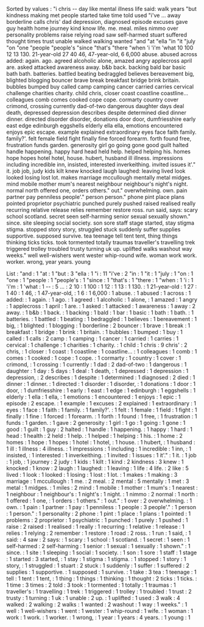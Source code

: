 Sorted by values :
"i chris -- day like mental illness life said: walk years "but kindness making met people started take time told used "i've ... away borderline calls chris' dad depression, diagnosed episode excuses gave guy health home journey kind know life. me. meal. miles nimmo over personality problems raise relying road saw self-harmed stuart suffered thought times trust unable walked walking wanted "and "at "ella "in "it "july "on "one "people "people's "since "that's "there "when 'i 'i'm 'what 10 100 12 13 130. 21-year-old 27 40 46, 47-year-old, 6 6,000 abuse. abused across added: again. ago. agreed alcoholic alone, amazed angry applecross april are. asked attacked awareness away. b&b back. backing bald bar basic bath bath. batteries. battled beating bedraggled believes bereavement big, blighted blogging bouncer brave break breakfast bridge brink britain. bubbles bumped buy called camp camping cancer carried carries cervical challenge charities charity. child chris, closer coast coastline coastline... colleagues comb comes cooked cope cope. cormarty country cover crimond, crossing currently dad-of-two dangerous daughter days deal death, depressed depression describes despite determined died dinner dinner. directed disorder disorder, donations door door, dumfriesshire early east edge edinburgh eggshells elderly ella ella, emotions encountered enjoys epic escape. example explained extraordinary eyes face faith family. family?'. felt female field fight finally fine forced forearm. forth found free, frustration funds garden. generosity girl go going gone good guilt halted handle happening. happy hard head held help. helped helping his. homes hope hopes hotel hotel, house. hubert, husband ill illness. impressions including incredible inn, insisted, interested inverkeithing. invited issues it'." it. job job, judy kids kilt knew knocked laugh laughed: leaving lived look looked losing lost lot. makes marriage mccullough mentally metal midges. mind mobile mother mum's nearest neighbour neighbour's night's night. normal north offered one, orders others." out." overwhelming. own. pain partner pay penniless people'." person person." phone pint place plans pointed proprietor psychiatric punched purely pushed raised realised really recurring relative release relies remember restore ross. run said, says: scary school scotland. secret seen self-harming senior sexual sexually shown." since. site sleeping social society. son sore staff stage started, stay stigma stigma. stopped story story, struggled stuck suddenly suffer supplies supportive. supposed survive. tea teenage tell tent tent, thing things thinking ticks ticks. took tormented totally traumas traveller's travelling trek triggered trolley troubled trusty turning uk up. uplifted walks washout way weeks." well well-wishers went wester whip-round wife. woman work work. worker. wrong, year years. young 

List :
"and : 1
"at : 1
"but : 3
"ella : 1
"i : 11
"i've : 2
"in : 1
"it : 1
"july : 1
"on : 1
"one : 1
"people : 1
"people's : 1
"since : 1
"that's : 1
"there : 1
"when : 1
'i : 1
'i'm : 1
'what : 1
-- : 5
... : 2
10 : 1
100 : 1
12 : 1
13 : 1
130. : 1
21-year-old : 1
27 : 1
40 : 1
46, : 1
47-year-old, : 1
6 : 1
6,000 : 1
abuse. : 1
abused : 1
across : 1
added: : 1
again. : 1
ago. : 1
agreed : 1
alcoholic : 1
alone, : 1
amazed : 1
angry : 1
applecross : 1
april : 1
are. : 1
asked : 1
attacked : 1
awareness : 1
away : 2
away. : 1
b&b : 1
back. : 1
backing : 1
bald : 1
bar : 1
basic : 1
bath : 1
bath. : 1
batteries. : 1
battled : 1
beating : 1
bedraggled : 1
believes : 1
bereavement : 1
big, : 1
blighted : 1
blogging : 1
borderline : 2
bouncer : 1
brave : 1
break : 1
breakfast : 1
bridge : 1
brink : 1
britain. : 1
bubbles : 1
bumped : 1
buy : 1
called : 1
calls : 2
camp : 1
camping : 1
cancer : 1
carried : 1
carries : 1
cervical : 1
challenge : 1
charities : 1
charity. : 1
child : 1
chris : 9
chris' : 2
chris, : 1
closer : 1
coast : 1
coastline : 1
coastline... : 1
colleagues : 1
comb : 1
comes : 1
cooked : 1
cope : 1
cope. : 1
cormarty : 1
country : 1
cover : 1
crimond, : 1
crossing : 1
currently : 1
dad : 2
dad-of-two : 1
dangerous : 1
daughter : 1
day : 5
days : 1
deal : 1
death, : 1
depressed : 1
depression : 1
depression, : 2
describes : 1
despite : 1
determined : 1
diagnosed : 2
died : 1
dinner : 1
dinner. : 1
directed : 1
disorder : 1
disorder, : 1
donations : 1
door : 1
door, : 1
dumfriesshire : 1
early : 1
east : 1
edge : 1
edinburgh : 1
eggshells : 1
elderly : 1
ella : 1
ella, : 1
emotions : 1
encountered : 1
enjoys : 1
epic : 1
episode : 2
escape. : 1
example : 1
excuses : 2
explained : 1
extraordinary : 1
eyes : 1
face : 1
faith : 1
family. : 1
family?'. : 1
felt : 1
female : 1
field : 1
fight : 1
finally : 1
fine : 1
forced : 1
forearm. : 1
forth : 1
found : 1
free, : 1
frustration : 1
funds : 1
garden. : 1
gave : 2
generosity : 1
girl : 1
go : 1
going : 1
gone : 1
good : 1
guilt : 1
guy : 2
halted : 1
handle : 1
happening. : 1
happy : 1
hard : 1
head : 1
health : 2
held : 1
help. : 1
helped : 1
helping : 1
his. : 1
home : 2
homes : 1
hope : 1
hopes : 1
hotel : 1
hotel, : 1
house. : 1
hubert, : 1
husband : 1
ill : 1
illness : 4
illness. : 1
impressions : 1
including : 1
incredible : 1
inn, : 1
insisted, : 1
interested : 1
inverkeithing. : 1
invited : 1
issues : 1
it'." : 1
it. : 1
job : 1
job, : 1
journey : 2
judy : 1
kids : 1
kilt : 1
kind : 2
kindness : 3
knew : 1
knocked : 1
know : 2
laugh : 1
laughed: : 1
leaving : 1
life : 4
life. : 2
like : 5
lived : 1
look : 1
looked : 1
losing : 1
lost : 1
lot. : 1
makes : 1
making : 3
marriage : 1
mccullough : 1
me. : 2
meal. : 2
mental : 5
mentally : 1
met : 3
metal : 1
midges. : 1
miles : 2
mind : 1
mobile : 1
mother : 1
mum's : 1
nearest : 1
neighbour : 1
neighbour's : 1
night's : 1
night. : 1
nimmo : 2
normal : 1
north : 1
offered : 1
one, : 1
orders : 1
others." : 1
out." : 1
over : 2
overwhelming. : 1
own. : 1
pain : 1
partner : 1
pay : 1
penniless : 1
people : 3
people'." : 1
person : 1
person." : 1
personality : 2
phone : 1
pint : 1
place : 1
plans : 1
pointed : 1
problems : 2
proprietor : 1
psychiatric : 1
punched : 1
purely : 1
pushed : 1
raise : 2
raised : 1
realised : 1
really : 1
recurring : 1
relative : 1
release : 1
relies : 1
relying : 2
remember : 1
restore : 1
road : 2
ross. : 1
run : 1
said, : 1
said: : 4
saw : 2
says: : 1
scary : 1
school : 1
scotland. : 1
secret : 1
seen : 1
self-harmed : 2
self-harming : 1
senior : 1
sexual : 1
sexually : 1
shown." : 1
since. : 1
site : 1
sleeping : 1
social : 1
society. : 1
son : 1
sore : 1
staff : 1
stage : 1
started : 3
started, : 1
stay : 1
stigma : 1
stigma. : 1
stopped : 1
story : 1
story, : 1
struggled : 1
stuart : 2
stuck : 1
suddenly : 1
suffer : 1
suffered : 2
supplies : 1
supportive. : 1
supposed : 1
survive. : 1
take : 3
tea : 1
teenage : 1
tell : 1
tent : 1
tent, : 1
thing : 1
things : 1
thinking : 1
thought : 2
ticks : 1
ticks. : 1
time : 3
times : 2
told : 3
took : 1
tormented : 1
totally : 1
traumas : 1
traveller's : 1
travelling : 1
trek : 1
triggered : 1
trolley : 1
troubled : 1
trust : 2
trusty : 1
turning : 1
uk : 1
unable : 2
up. : 1
uplifted : 1
used : 3
walk : 4
walked : 2
walking : 2
walks : 1
wanted : 2
washout : 1
way : 1
weeks." : 1
well : 1
well-wishers : 1
went : 1
wester : 1
whip-round : 1
wife. : 1
woman : 1
work : 1
work. : 1
worker. : 1
wrong, : 1
year : 1
years : 4
years. : 1
young : 1
